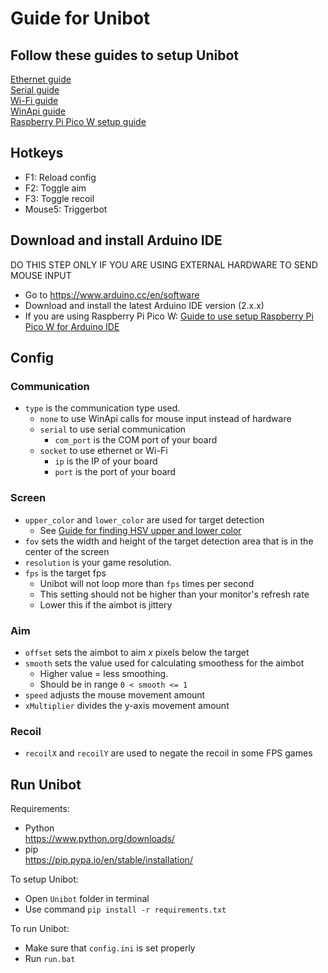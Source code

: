 # Guide for Unibot

## Follow these guides to setup Unibot
[Ethernet guide](Ethernet.md)  
[Serial guide](Serial.md)  
[Wi-Fi guide](WiFi.md)  
[WinApi guide](WinApi.md)  
[Raspberry Pi Pico W setup guide](RaspberryPiPicoW_Setup.md)  

## Hotkeys
- F1: Reload config
- F2: Toggle aim
- F3: Toggle recoil
- Mouse5: Triggerbot

## Download and install Arduino IDE
DO THIS STEP ONLY IF YOU ARE USING EXTERNAL HARDWARE TO SEND MOUSE INPUT
- Go to https://www.arduino.cc/en/software
- Download and install the latest Arduino IDE version (2.x.x)
- If you are using Raspberry Pi Pico W: [Guide to use setup Raspberry Pi Pico W for Arduino IDE](RaspberryPiPicoW_Setup.md)

## Config
### Communication
- `type` is the communication type used.  
    - `none` to use WinApi calls for mouse input instead of hardware  
    - `serial` to use serial communication  
        - `com_port` is the COM port of your board
    - `socket` to use ethernet or Wi-Fi  
        - `ip` is the IP of your board
        - `port` is the port of your board

### Screen
- `upper_color` and `lower_color` are used for target detection 
    - See [Guide for finding HSV upper and lower color](HSV_Guide.md)  
- `fov` sets the width and height of the target detection area that is in the center of the screen  
- `resolution` is your game resolution.  
- `fps` is the target fps  
    - Unibot will not loop more than `fps` times per second  
    - This setting should not be higher than your monitor's refresh rate  
    - Lower this if the aimbot is jittery

### Aim
- `offset` sets the aimbot to aim _x_ pixels below the target  
- `smooth` sets the value used for calculating smoothess for the aimbot 
    - Higher value = less smoothing. 
    - Should be in range `0 < smooth <= 1`
- `speed` adjusts the mouse movement amount
- `xMultiplier` divides the y-axis movement amount

### Recoil
- `recoilX` and `recoilY` are used to negate the recoil in some FPS games

## Run Unibot
Requirements:
- Python  
https://www.python.org/downloads/
- pip  
https://pip.pypa.io/en/stable/installation/

To setup Unibot:
- Open `Unibot` folder in terminal
- Use command `pip install -r requirements.txt`

To run Unibot:
- Make sure that `config.ini` is set properly
- Run `run.bat`
